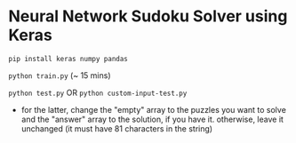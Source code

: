 # Neural Network Sudoku Solver using Keras

```pip install keras numpy pandas```

```python train.py```
(~ 15 mins)

```python test.py```
OR
```python custom-input-test.py```
 - for the latter, change the "empty" array to the puzzles you want to solve and the "answer" array to the solution, if you have it. otherwise, leave it unchanged (it must have 81 characters in the string)
